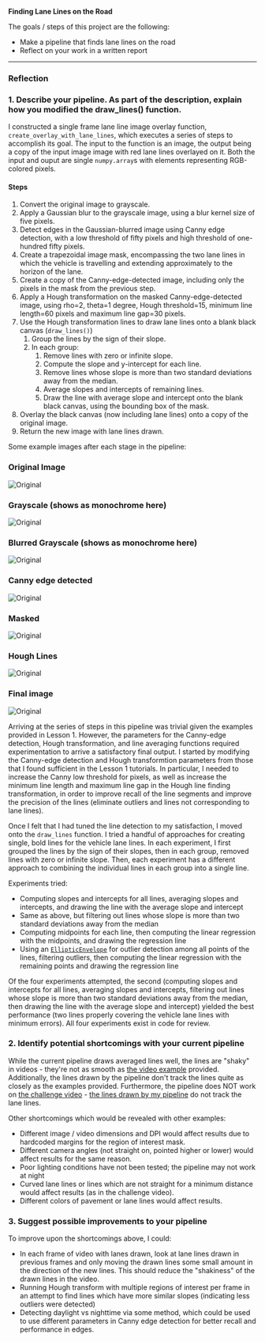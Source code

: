 **Finding Lane Lines on the Road**

The goals / steps of this project are the following:
* Make a pipeline that finds lane lines on the road
* Reflect on your work in a written report


[//]: # (Image References)

[image1]: ./examples/grayscale.jpg "Grayscale"

---

### Reflection

### 1. Describe your pipeline. As part of the description, explain how you modified the draw_lines() function.

I constructed a single frame lane line image overlay function, `create_overlay_with_lane_lines`, which executes a series of steps to accomplish its goal. The input to the function is an image, the output being a copy of the input image image with red lane lines overlayed on it. Both the input and ouput are single `numpy.array`s with elements representing RGB-colored pixels.

#### Steps

1. Convert the original image to grayscale.
1. Apply a Gaussian blur to the grayscale image,  using a blur kernel size of five pixels.
1. Detect edges in the Gaussian-blurred image using Canny edge detection, with a low threshold of fifty pixels and high threshold of one-hundred fifty pixels.
1. Create a trapezoidal image mask, encompassing the two lane lines in which the vehicle is travelling and extending approximately to the horizon of the lane.
1. Create a copy of the Canny-edge-detected image, including only the pixels in the mask from the previous step.
1. Apply a Hough transformation on the masked Canny-edge-detected image, using rho=2, theta=1 degree, Hough threshold=15, minimum line length=60 pixels and maximum line gap=30 pixels.
1. Use the Hough transformation lines to draw lane lines onto a blank black canvas (`draw_lines()`)
   1. Group the lines by the sign of their slope.
   1. In each group:
      1. Remove lines with zero or infinite slope.
      1. Compute the slope and y-intercept for each line.
      1. Remove lines whose slope is more than two standard deviations away from the median.
      1. Average slopes and intercepts of remaining lines.
      1. Draw the line with average slope and intercept onto the blank black canvas, using the bounding box of the mask.
1. Overlay the black canvas (now including lane lines) onto a copy of the original image.
1. Return the new image with lane lines drawn.

Some example images after each stage in the pipeline:

### Original Image
![Original](test_images/solidWhiteRight.jpg)

### Grayscale (shows as monochrome here)
![Original](writeup_examples/grayscale_solidWhiteRight.jpg)

### Blurred Grayscale (shows as monochrome here)
![Original](writeup_examples/blurred_grayscale_solidWhiteRight.jpg)

### Canny edge detected
![Original](writeup_examples/canny_solidWhiteRight.jpg)

### Masked
![Original](writeup_examples/masked_solidWhiteRight.jpg)

### Hough Lines
![Original](writeup_examples/hough_solidWhiteRight.jpg)

### Final image
![Original](test_images_output/solidWhiteRight.jpg)

Arriving at the series of steps in this pipeline was trivial given the examples provided in Lesson 1. However, the parameters for the Canny-edge detection, Hough transformation, and line averaging functions required experimentation to arrive a satisfactory final output. I started by modifying the Canny-edge detection and Hough transformtion parameters from those that I found sufficient in the Lesson 1 tutorials. In particular, I needed to increase the Canny low threshold for pixels, as well as increase the minimum line length and maximum line gap in the Hough line finding transformation, in order to improve recall of the line segments and improve the precision of the lines (eliminate outliers and lines not corresponding to lane lines).

Once I felt that I had tuned the line detection to my satisfaction, I moved onto the `draw_lines` function. I tried a handful of approaches for creating single, bold lines for the vehicle lane lines. In each experiment, I first grouped the lines by the sign of their slopes, then in each group, removed lines with zero or infinite slope. Then, each experiment has a different approach to combining the individual lines in each group into a single line.

Experiments tried:
* Computing slopes and intercepts for all lines, averaging slopes and intercepts, and drawing the line with the average slope and intercept
* Same as above, but filtering out lines whose slope is more than two standard deviations away from the median
* Computing midpoints for each line, then computing the linear regression with the midpoints, and drawing the regression line
* Using an [`EllipticEnvelope`](http://scikit-learn.org/stable/modules/generated/sklearn.covariance.EllipticEnvelope.html) for outlier detection among all points of the lines, filtering outliers, then computing the linear regression with the remaining points and drawing the regression line

Of the four experiments attempted, the second (computing slopes and intercepts for all lines, averaging slopes and intercepts, filtering out lines whose slope is more than two standard deviations away from the median, then drawing the line with the average slope and intercept) yielded the best performance (two lines properly covering the vehicle lane lines with minimum errors). All four experiments exist in code for review.

### 2. Identify potential shortcomings with your current pipeline

While the current pipeline draws averaged lines well, the lines are "shaky" in videos - they're not as smooth as [the video example](examples/P1_example.mp4) provided. Additionally, the lines drawn by the pipeline don't track the lines quite as closely as the examples provided. Furthermore, the pipeline does NOT work on [the challenge video](test_videos/challenge.mp4) - [the lines drawn by my pipeline](test_videos_output/challenge.mp4) do not track the lane lines.

Other shortcomings which would be revealed with other examples:
* Different image / video dimensions and DPI would affect results due to hardcoded margins for the region of interest mask.
* Different camera angles (not straight on, pointed higher or lower) would affect results for the same reason.
* Poor lighting conditions have not been tested; the pipeline may not work at night
* Curved lane lines or lines which are not straight for a minimum distance would affect results (as in the challenge video).
* Different colors of pavement or lane lines would affect results.

### 3. Suggest possible improvements to your pipeline

To improve upon the shortcomings above, I could:

* In each frame of video with lanes drawn, look at lane lines drawn in previous frames and only moving the drawn lines some small amount in the direction of the new lines. This should reduce the "shakiness" of the drawn lines in the video.
* Running Hough transform with multiple regions of interest per frame in an attempt to find lines which have more similar slopes (indicating less outliers were detected)
* Detecting daylight vs nighttime via some method, which could be used to use different parameters in Canny edge detection for better recall and performance in edges.
